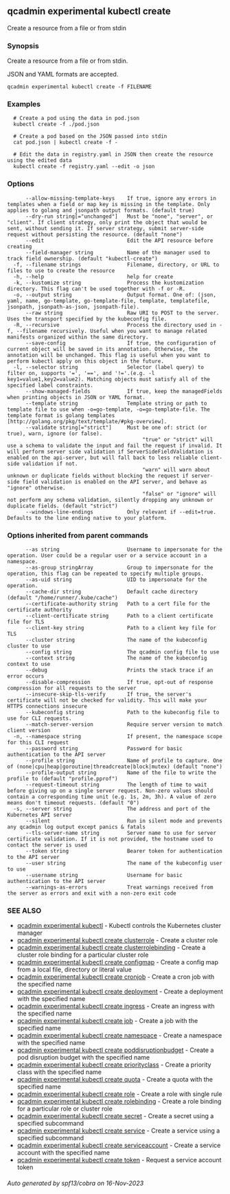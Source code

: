 ## qcadmin experimental kubectl create

Create a resource from a file or from stdin

### Synopsis

Create a resource from a file or from stdin.

 JSON and YAML formats are accepted.

```
qcadmin experimental kubectl create -f FILENAME
```

### Examples

```
  # Create a pod using the data in pod.json
  kubectl create -f ./pod.json
  
  # Create a pod based on the JSON passed into stdin
  cat pod.json | kubectl create -f -
  
  # Edit the data in registry.yaml in JSON then create the resource using the edited data
  kubectl create -f registry.yaml --edit -o json
```

### Options

```
      --allow-missing-template-keys    If true, ignore any errors in templates when a field or map key is missing in the template. Only applies to golang and jsonpath output formats. (default true)
      --dry-run string[="unchanged"]   Must be "none", "server", or "client". If client strategy, only print the object that would be sent, without sending it. If server strategy, submit server-side request without persisting the resource. (default "none")
      --edit                           Edit the API resource before creating
      --field-manager string           Name of the manager used to track field ownership. (default "kubectl-create")
  -f, --filename strings               Filename, directory, or URL to files to use to create the resource
  -h, --help                           help for create
  -k, --kustomize string               Process the kustomization directory. This flag can't be used together with -f or -R.
  -o, --output string                  Output format. One of: (json, yaml, name, go-template, go-template-file, template, templatefile, jsonpath, jsonpath-as-json, jsonpath-file).
      --raw string                     Raw URI to POST to the server.  Uses the transport specified by the kubeconfig file.
  -R, --recursive                      Process the directory used in -f, --filename recursively. Useful when you want to manage related manifests organized within the same directory.
      --save-config                    If true, the configuration of current object will be saved in its annotation. Otherwise, the annotation will be unchanged. This flag is useful when you want to perform kubectl apply on this object in the future.
  -l, --selector string                Selector (label query) to filter on, supports '=', '==', and '!='.(e.g. -l key1=value1,key2=value2). Matching objects must satisfy all of the specified label constraints.
      --show-managed-fields            If true, keep the managedFields when printing objects in JSON or YAML format.
      --template string                Template string or path to template file to use when -o=go-template, -o=go-template-file. The template format is golang templates [http://golang.org/pkg/text/template/#pkg-overview].
      --validate string[="strict"]     Must be one of: strict (or true), warn, ignore (or false).
                                       		"true" or "strict" will use a schema to validate the input and fail the request if invalid. It will perform server side validation if ServerSideFieldValidation is enabled on the api-server, but will fall back to less reliable client-side validation if not.
                                       		"warn" will warn about unknown or duplicate fields without blocking the request if server-side field validation is enabled on the API server, and behave as "ignore" otherwise.
                                       		"false" or "ignore" will not perform any schema validation, silently dropping any unknown or duplicate fields. (default "strict")
      --windows-line-endings           Only relevant if --edit=true. Defaults to the line ending native to your platform.
```

### Options inherited from parent commands

```
      --as string                      Username to impersonate for the operation. User could be a regular user or a service account in a namespace.
      --as-group stringArray           Group to impersonate for the operation, this flag can be repeated to specify multiple groups.
      --as-uid string                  UID to impersonate for the operation.
      --cache-dir string               Default cache directory (default "/home/runner/.kube/cache")
      --certificate-authority string   Path to a cert file for the certificate authority
      --client-certificate string      Path to a client certificate file for TLS
      --client-key string              Path to a client key file for TLS
      --cluster string                 The name of the kubeconfig cluster to use
      --config string                  The qcadmin config file to use
      --context string                 The name of the kubeconfig context to use
      --debug                          Prints the stack trace if an error occurs
      --disable-compression            If true, opt-out of response compression for all requests to the server
      --insecure-skip-tls-verify       If true, the server's certificate will not be checked for validity. This will make your HTTPS connections insecure
      --kubeconfig string              Path to the kubeconfig file to use for CLI requests.
      --match-server-version           Require server version to match client version
  -n, --namespace string               If present, the namespace scope for this CLI request
      --password string                Password for basic authentication to the API server
      --profile string                 Name of profile to capture. One of (none|cpu|heap|goroutine|threadcreate|block|mutex) (default "none")
      --profile-output string          Name of the file to write the profile to (default "profile.pprof")
      --request-timeout string         The length of time to wait before giving up on a single server request. Non-zero values should contain a corresponding time unit (e.g. 1s, 2m, 3h). A value of zero means don't timeout requests. (default "0")
  -s, --server string                  The address and port of the Kubernetes API server
      --silent                         Run in silent mode and prevents any qcadmin log output except panics & fatals
      --tls-server-name string         Server name to use for server certificate validation. If it is not provided, the hostname used to contact the server is used
      --token string                   Bearer token for authentication to the API server
      --user string                    The name of the kubeconfig user to use
      --username string                Username for basic authentication to the API server
      --warnings-as-errors             Treat warnings received from the server as errors and exit with a non-zero exit code
```

### SEE ALSO

* [qcadmin experimental kubectl](qcadmin_experimental_kubectl.md)	 - Kubectl controls the Kubernetes cluster manager
* [qcadmin experimental kubectl create clusterrole](qcadmin_experimental_kubectl_create_clusterrole.md)	 - Create a cluster role
* [qcadmin experimental kubectl create clusterrolebinding](qcadmin_experimental_kubectl_create_clusterrolebinding.md)	 - Create a cluster role binding for a particular cluster role
* [qcadmin experimental kubectl create configmap](qcadmin_experimental_kubectl_create_configmap.md)	 - Create a config map from a local file, directory or literal value
* [qcadmin experimental kubectl create cronjob](qcadmin_experimental_kubectl_create_cronjob.md)	 - Create a cron job with the specified name
* [qcadmin experimental kubectl create deployment](qcadmin_experimental_kubectl_create_deployment.md)	 - Create a deployment with the specified name
* [qcadmin experimental kubectl create ingress](qcadmin_experimental_kubectl_create_ingress.md)	 - Create an ingress with the specified name
* [qcadmin experimental kubectl create job](qcadmin_experimental_kubectl_create_job.md)	 - Create a job with the specified name
* [qcadmin experimental kubectl create namespace](qcadmin_experimental_kubectl_create_namespace.md)	 - Create a namespace with the specified name
* [qcadmin experimental kubectl create poddisruptionbudget](qcadmin_experimental_kubectl_create_poddisruptionbudget.md)	 - Create a pod disruption budget with the specified name
* [qcadmin experimental kubectl create priorityclass](qcadmin_experimental_kubectl_create_priorityclass.md)	 - Create a priority class with the specified name
* [qcadmin experimental kubectl create quota](qcadmin_experimental_kubectl_create_quota.md)	 - Create a quota with the specified name
* [qcadmin experimental kubectl create role](qcadmin_experimental_kubectl_create_role.md)	 - Create a role with single rule
* [qcadmin experimental kubectl create rolebinding](qcadmin_experimental_kubectl_create_rolebinding.md)	 - Create a role binding for a particular role or cluster role
* [qcadmin experimental kubectl create secret](qcadmin_experimental_kubectl_create_secret.md)	 - Create a secret using a specified subcommand
* [qcadmin experimental kubectl create service](qcadmin_experimental_kubectl_create_service.md)	 - Create a service using a specified subcommand
* [qcadmin experimental kubectl create serviceaccount](qcadmin_experimental_kubectl_create_serviceaccount.md)	 - Create a service account with the specified name
* [qcadmin experimental kubectl create token](qcadmin_experimental_kubectl_create_token.md)	 - Request a service account token

###### Auto generated by spf13/cobra on 16-Nov-2023
